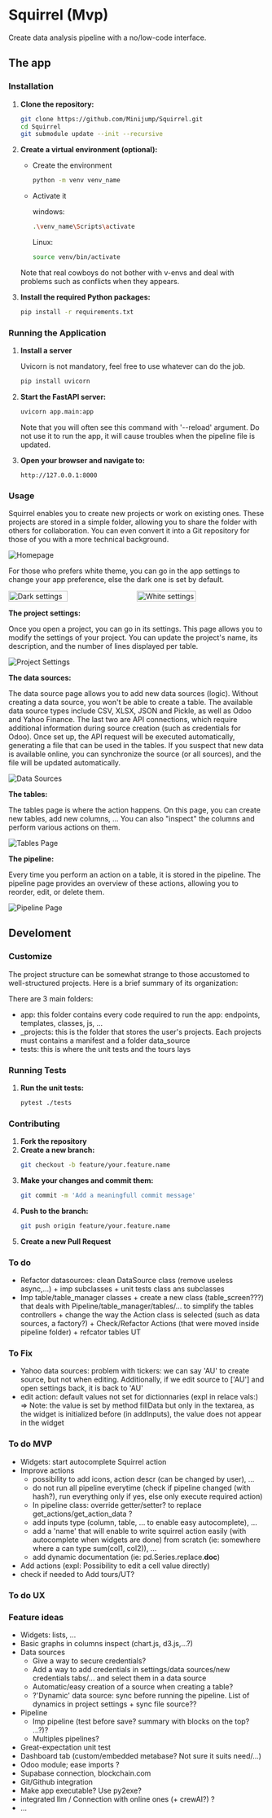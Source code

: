 # Squirrel (Mvp)
      
Create data analysis pipeline with a no/low-code interface. 
## The app
### Installation

1. **Clone the repository:**
    ```sh
    git clone https://github.com/Minijump/Squirrel.git
    cd Squirrel
    git submodule update --init --recursive
    ```

2. **Create a virtual environment (optional):**
    * Create the environment
        ```sh
        python -m venv venv_name
        ```
    * Activate it

        windows:
        ```sh
        .\venv_name\Scripts\activate
        ```

        Linux:
        ```sh
        source venv/bin/activate
        ```
    Note that real cowboys do not bother with v-envs and deal with problems such as conflicts when they appears. 

3. **Install the required Python packages:**
    ```sh
    pip install -r requirements.txt
    ```

### Running the Application

1. **Install a server**

    Uvicorn is not mandatory, feel free to use whatever can do the job.

    ```sh
    pip install uvicorn
    ```

2. **Start the FastAPI server:**
    ```sh
    uvicorn app.main:app
    ```
    Note that you will often see this command with '--reload' argument. Do not use it to run the app, it will cause troubles when the pipeline file is updated.

3. **Open your browser and navigate to:**
    ```
    http://127.0.0.1:8000
    ```

### Usage

Squirrel enables you to create new projects or work on existing ones. These projects are stored in a simple folder, allowing you to share the folder with others for collaboration. You can even convert it into a Git repository for those of you with a more technical background.

![Homepage](app/utils/templates/static/img/homepage.png)

For those who prefers white theme, you can go in the app settings to change your app preference, else the dark one is set by default.

<div style="display: flex; gap: 10px;">
  <img src="app/utils/templates/static/img/dark_settings.png" alt="Dark settings" style="width: 48%;">
  <img src="app/utils/templates/static/img/white_settings.png" alt="White settings" style="width: 48%;">
</div>

__The project settings:__

Once you open a project, you can go in its settings. This page allows you to modify the settings of your project. You can update the project's name, its description, and the number of lines displayed per table.

![Project Settings](app/utils/templates/static/img/projects_settings.png)

__The data sources:__

The data source page allows you to add new data sources (logic). Without creating a data source, you won't be able to create a table. The available data source types include CSV, XLSX, JSON and Pickle, as well as Odoo and Yahoo Finance. The last two are API connections, which require additional information during source creation (such as credentials for Odoo). Once set up, the API request will be executed automatically, generating a file that can be used in the tables. If you suspect that new data is available online, you can synchronize the source (or all sources), and the file will be updated automatically.

![Data Sources](app/utils/templates/static/img/data_sources_grid.png)

__The tables:__

The tables page is where the action happens. On this page, you can create new tables, add new columns, ... You can also "inspect" the columns and perform various actions on them.

![Tables Page](app/utils/templates/static/img/tables.png)

__The pipeline:__

Every time you perform an action on a table, it is stored in the pipeline. The pipeline page provides an overview of these actions, allowing you to reorder, edit, or delete them.

![Pipeline Page](app/utils/templates/static/img/pipeline.png)

## Develoment
### Customize

The project structure can be somewhat strange to those accustomed to well-structured projects. Here is a brief summary of its organization:

There are 3 main folders:

* app: this folder contains every code required to run the app: endpoints, templates, classes, js, ...
* _projects: this is the folder that stores the user's projects. Each projects must contains a manifest and a folder data_source
* tests: this is where the unit tests and the tours lays

### Running Tests

1. **Run the unit tests:**
    ```sh
    pytest ./tests
    ```
### Contributing

1. **Fork the repository**
2. **Create a new branch:**
    ```sh
    git checkout -b feature/your.feature.name
    ```
3. **Make your changes and commit them:**
    ```sh
    git commit -m 'Add a meaningfull commit message'
    ```
4. **Push to the branch:**
    ```sh
    git push origin feature/your.feature.name
    ```
5. **Create a new Pull Request**

### To do
* Refactor datasources: clean DataSource class (remove useless async,...) + imp subclasses + unit tests class ans subclasses
* Imp table/table_manager classes + create a new class (table_screen???) that deals with Pipeline/table_manager/tables/... to simplify the tables controllers + change the way the Action class is selected (such as data sources, a factory?) + Check/Refactor Actions (that were moved inside pipeline folder) + refcator tables UT

### To Fix
* Yahoo data sources: problem with tickers: we can say 'AU' to create source, but not when editing. Additionally, if we edit source to ['AU'] and open settings back, it is back to 'AU'
* edit action: default values not set for dictionnaries (expl in relace vals:) => Note: the value is set by method fillData but only in the textarea, as the widget is initialized before (in addInputs), the value does not appear in the widget

### To do MVP
* Widgets: start autocomplete Squirrel action
* Improve actions
  * possibility to add icons, action descr (can be changed by user), ...
  * do not run all pipeline everytime (check if pipeline changed (with hash?), run everything only if yes, else only execute required action)
  * In pipeline class: override getter/setter? to replace get_actions/get_action_data ?
  * add inputs type (column, table, ... to enable easy autocomplete), ... 
  * add a 'name' that will enable to write squirrel action easily (with autocomplete when widgets are done) from scratch (ie: somewhere where a can type sum(col1, col2)), ...
  * add dynamic documentation (ie: pd.Series.replace.__doc__)
* Add actions (expl: Possibility to edit a cell value directly)
* check if needed to Add tours/UT?

### To do UX

### Feature ideas
* Widgets: lists, ...
* Basic graphs in columns inspect (chart.js, d3.js,...?)
* Data sources
  * Give a way to secure credentials?
  * Add a way to add credentials in settings/data sources/new credentials tabs/... and select them in a data source
  * Automatic/easy creation of a source when creating a table?
  * ?'Dynamic' data source: sync before running the pipeline. List of dynamics in project settings + sync file source??
* Pipeline
  * Imp pipeline (test before save? summary with blocks on the top? ...?)?
  * Multiples pipelines?
* Great-expectation unit test
* Dashboard tab (custom/embedded metabase? Not sure it suits need/...)
* Odoo module; ease imports ?
* Supabase connection, blockchain.com
* Git/Github integration
* Make app executable? Use py2exe?
* integrated llm / Connection with online ones (+ crewAI?) ?
* ...
